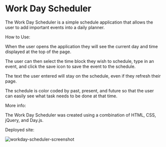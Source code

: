 # Work Day Scheduler

The Work Day Scheduler is a simple schedule application that allows the user to add important events into a daily planner.

How to Use:

When the user opens the application they will see the current day and time displayed at the top of the page. <br/>

The user can then select the time block they wish to schedule, type in an event, and click the save icon to save the event to the schedule.<br/>

The text the user entered will stay on the schedule, even if they refresh their page.<br/>

The schedule is color coded by past, present, and future so that the user can easily see what task needs to be done at that time.<br/>

More info:

The Work Day Scheduler was created using a combination of HTML, CSS, jQuery, and Day.js.<br/>

Deployed site: <br/>

![workday-scheduler-screenshot](https://user-images.githubusercontent.com/116748007/211209282-fb428c8f-b13c-4d3b-b99d-8ed047cb8bb0.png)



